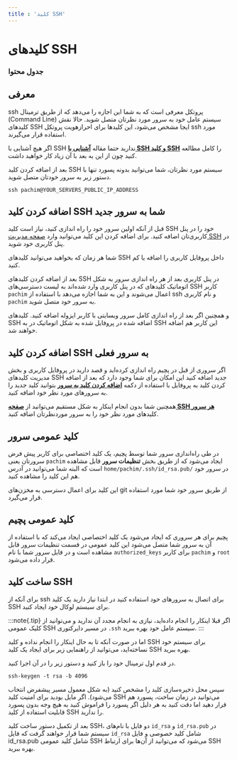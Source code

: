 ```yaml
---
title : 'کلید SSH'
---
```


# کلید‌های SSH 

### جدول محتوا 

## معرفی
<div id="63141646081"><script type="text/JavaScript" src="https://www.aparat.com/embed/JUXPT?data[rnddiv]=63141646081&data[responsive]=yes"></script></div>


ssh پروتکل معرفی است که به شما این اجازه را می‌دهد که از طریق ترمینال (Command Line) سیستم عامل خود به سرور مورد نظرتان متصل شوید. 
حالا نقش کلیدهای SSH ایجا مشخص می‌شود، این کلیدها برای احرازهویت پروتکل ssh مورد استفاده قرار می‌گیرند.

اگر هیچ آشنایی با SSH ندارید حتما مقاله [**آشنایی با SSH و کلید SSH**](https://roocket.ir/articles/ssh) را کامل مطالعه کنید چون از این به بعد با آن زیاد کار خواهید داشت.

بعد از اضافه کردن کلید SSH سیستم مورد نظرتان، شما می‌توانید بدونه پسورد تنها با دستور زیر به سرور خودتان متصل شوید.

```shell
ssh pachim@YOUR_SERVERS_PUBLIC_IP_ADDRESS
```
## اضافه کردن کلید SSH شما به سرور جدید

قبل از آنکه اولین سرور خود را راه اندازی کنید، نیاز است کلید SSH خود را در پنل کاربری‌تان اضافه کنید. برای اضافه کردن این کلید می‌توانید وارد [صفحه مدیریت SSH](https://app.pachim.sh/profile/sshkeys) در پنل کاربری خود شوید.

شما هر زمان که بخواهید می‌توانید کلید‌های SSH داخل پروفایل کاربری را اضافه یا کم کنید. 

بعد از اضافه کردن کلیدهای SSH در پنل کاربری بعد از هر راه اندازی سرور به شکل اتوماتیک کلید‌های که در پنل کاربری وارد شده‌اند به لیست دسترسی‌های SSH کاربر `pachim` اعمال می‌شوند و این به شما اجازه می‌دهد با استفاده از ssh و نام کاربری `pachim` به سرور خود متصل شوید.

و همچنین اگر بعد از راه اندازی کامل سرور وبسایتی با کاربر ایزوله اضافه کنید. کلیدهای SSH اضافه شده در پروفایل شده به شکل اتوماتیک در به SSH این کاربر هم اضافه خواهند شد.

## اضافه کردن کلید SSH به سرور فعلی

اگر سروری از قبل در پچیم راه اندازی کرده‌اید و قصد دارید در پروفایل کاربری و بخش مدیریت کلید‌های SSH جدید اضافه کنید این امکان برای شما وجود دارد که بعد از اضافه کردن کلید به پروفایل با استفاده از دکمه [**اضافه کردن کلید به سرور**](https://app.pachim.sh/panel/user-profile/ssh-keys) بتوانید کلید جدید را به سرورهای مورد نظر خود اضافه کنید.

همچنین شما بدون انجام اینکار به شکل مستقیم می‌توانید از [**صفحه SSH هر سرور**](/servers/ssh) کلید‌های مورد نظر خود را به سرور موردنظرتان اضافه کنید.
## کلید عمومی سرور
 
در طی راه‌اندازی سرور شما توسط پچیم، یک کلید اختصاصی برای کاربر پیش فرض سرورتان یعنی `pachim` ایجاد می‌شود که از طریق بخش **تنظیمات سرور** قابل مشاهده است که البته شما می‌توانید در آدرس `home/pachim/.ssh/id_rsa.pub/` در سرور خود هم این کلید را مشاهده کنید. 

این کلید برای اعمال دسترسی به مخزن‌های git از طریق سرور خود شما مورد استفاده قرار می‌گیرد.

## کلید عمومی پچیم

پچیم برای هر سروری که ایجاد می‌شود یک کلید اختصاصی ایجاد می‌کند که با استفاده از آن به سرور شما متصل می‌شود این کلید عمومی در قسمت تنظیمات سرور قابل مشاهده است و در فایل سرور شما با نام `authorized_keys` برای کاربر `pachim` و `root` قرار داده می‌شود.

## ساخت کلید SSH

برای آنکه از ssh برای اتصال به سرورهای خود استفاده کنید در ابتدا نیاز دارید یک کلید SSH برای سیستم لوکال خود ایجاد کنید.

:::note{.tip}
اگر قبلا اینکار را انجام داده‌اید، نیازی به انجام مجدد آن ندارید و می‌توانید از کلیک عمومی SSH در مسیر دایرکتوری `.ssh` سیستم عامل خود بهره ببرید.
:::

اما در صورت آنکه تا به حال اینکار را انجام نداده و کلید SSH برای سیستم خود نساخته‌اید، می‌توانید از راهنمایی زیر برای ایجاد یک کلید SSH بهره ببرید.

در قدم اول ترمینال خود را باز کنید و دستور زیر را در آن اجرا کنید.
```shell
ssh-keygen -t rsa -b 4096
```

سپس محل ذخیره‌سازی کلید را مشخص کنید (به شکل معمول مسیر پیشفرض انتخاب می‌شود). اگر مایل بودید برای امنیت کلید SSH می‌توانید در زمان ساخت، پسورد هم قرار دهید اما دقت کنید به هر دلیل اگر پسورد را فراموش کنید به هیچ وجه بدون پسورد قابلیت استفاده از کلید SSH را ندارید.

بعد از تکمیل دستور ساخت کلید SSH، دو فایل با نام‌های `id_rsa` و `id_rsa.pub` در سیستم شما قرار خواهند گرفت که فایل `id_rsa` شامل کلید خصوصی و فایل id_rsa.pub شامل کلید عمومی SSH می‌شود که می‌توانید از آن‌ها برای ارتباط SSH بهره ببرید.
